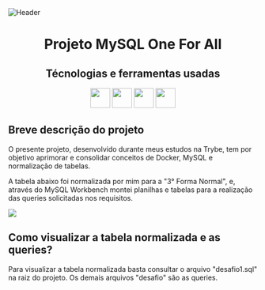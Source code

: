 <div>
<img align="center" alt="Header" src="https://download.logo.wine/logo/MySQL/MySQL-Logo.wine.png"/>
</div>

<div align="center">
<h1> Projeto MySQL One For All </h1>
</div>


<div align="center">
<h2> Técnologias e ferramentas usadas </h2>
</div>

<div align="center">
<img src="https://img.shields.io/badge/docker-%230db7ed.svg?style=for-the-badge&logo=docker&logoColor=white" height=40/>
<img src="https://img.shields.io/badge/mysql-%2300f.svg?style=for-the-badge&logo=mysql&logoColor=white" height=40/>
<img src="https://img.shields.io/badge/-Visual%20Studio%20Code-23A9F2?style=for-the-badge&logo=Visual%20Studio%20Code&logoColor=white" height=40/>
<img src="https://img.shields.io/badge/-Github-181717?style=for-the-badge&logo=GitHub&logoColor=white" height=40/>

</div>

<h2>Breve descrição do projeto</h2>

<p>
O presente projeto, desenvolvido durante meus estudos na Trybe, tem por objetivo aprimorar e consolidar conceitos de Docker, MySQL e normalização de tabelas.

A tabela abaixo foi normalizada por mim para a "3° Forma Normal", e, através do MySQL Workbench montei planilhas e tabelas para a realização das queries solicitadas nos requisitos. 
</p>

<div>
<img align="center" src="https://github.com/tryber/sd-024-b-mysql-one-for-all/raw/master/images/non-normalized-tables.png"/>
</div>

<h2>Como visualizar a tabela normalizada e as queries?</h2>

<p>
Para visualizar a tabela normalizada basta consultar o arquivo "desafio1.sql" na raiz do projeto. Os demais arquivos "desafio" são as queries.
</p>

